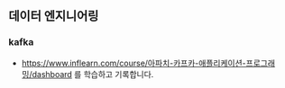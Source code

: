 ## 데이터 엔지니어링
### kafka
- https://www.inflearn.com/course/아파치-카프카-애플리케이션-프로그래밍/dashboard 를 학습하고 기록합니다.